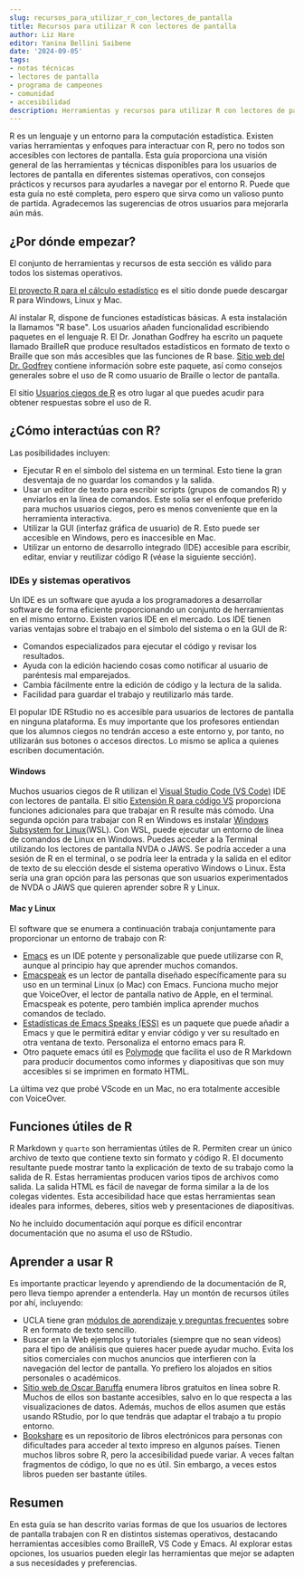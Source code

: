 ```yaml
---
slug: recursos_para_utilizar_r_con_lectores_de_pantalla
title: Recursos para utilizar R con lectores de pantalla
author: Liz Hare
editor: Yanina Bellini Saibene
date: '2024-09-05'
tags:
- notas técnicas
- lectores de pantalla
- programa de campeones
- comunidad
- accesibilidad
description: Herramientas y recursos para utilizar R con lectores de pantalla.
---
```


R es un lenguaje y un entorno para la computación estadística.
Existen varias herramientas y enfoques para interactuar con R, pero no todos son accesibles con lectores de pantalla.
Esta guía proporciona una visión general de las herramientas y técnicas disponibles para los usuarios de lectores de pantalla en diferentes sistemas operativos, con consejos prácticos y recursos para ayudarles a navegar por el entorno R.
Puede que esta guía no esté completa, pero espero que sirva como un valioso punto de partida. Agradecemos las sugerencias de otros usuarios para mejorarla aún más.

## ¿Por dónde empezar?

El conjunto de herramientas y recursos de esta sección es válido para todos los sistemas operativos.

[El proyecto R para el cálculo estadístico](https://www.r-project.org) es el sitio donde puede descargar R para Windows, Linux y Mac.

Al instalar R, dispone de funciones estadísticas básicas.
A esta instalación la llamamos "R base".
Los usuarios añaden funcionalidad escribiendo paquetes en el lenguaje R.
El Dr. Jonathan Godfrey ha escrito un paquete llamado BrailleR que produce resultados estadísticos en formato de texto o Braille que son más accesibles que las funciones de R base.
[Sitio web del Dr. Godfrey](https://r-resources.massey.ac.nz/BrailleR/) contiene información sobre este paquete, así como consejos generales sobre el uso de R como usuario de Braille o lector de pantalla.

El sitio [Usuarios ciegos de R](https://www.nfbnet.org/mailman/listinfo/blindrug_nfbnet.org) es otro lugar al que puedes acudir para obtener respuestas sobre el uso de R.

## ¿Cómo interactúas con R?

Las posibilidades incluyen:

- Ejecutar R en el símbolo del sistema en un terminal. Esto tiene la gran desventaja de no guardar los comandos y la salida.
- Usar un editor de texto para escribir scripts (grupos de comandos R) y enviarlos en la línea de comandos. Este solía ser el enfoque preferido para muchos usuarios ciegos, pero es menos conveniente que en la herramienta interactiva.
- Utilizar la GUI (interfaz gráfica de usuario) de R. Esto puede ser accesible en Windows, pero es inaccesible en Mac.
- Utilizar un entorno de desarrollo integrado (IDE) accesible para escribir, editar, enviar y reutilizar código R (véase la siguiente sección).

### IDEs y sistemas operativos

Un IDE es un software que ayuda a los programadores a desarrollar software de forma eficiente proporcionando un conjunto de herramientas en el mismo entorno. Existen varios IDE en el mercado.
Los IDE tienen varias ventajas sobre el trabajo en el símbolo del sistema o en la GUI de R:

- Comandos especializados para ejecutar el código y revisar los resultados.
- Ayuda con la edición haciendo cosas como notificar al usuario de paréntesis mal emparejados.
- Cambia fácilmente entre la edición de código y la lectura de la salida.
- Facilidad para guardar el trabajo y reutilizarlo más tarde.

El popular IDE RStudio no es accesible para usuarios de lectores de pantalla en ninguna plataforma.
Es muy importante que los profesores entiendan que los alumnos ciegos no tendrán acceso a este entorno y, por tanto, no utilizarán sus botones o accesos directos. Lo mismo se aplica a quienes escriben documentación.

#### Windows

Muchos usuarios ciegos de R utilizan el [Visual Studio Code (VS Code)](https://code.visualstudio.com) IDE con lectores de pantalla.
El sitio [Extensión R para código VS](https://marketplace.visualstudio.com/items?itemName=REditorSupport.r)
proporciona funciones adicionales para que trabajar en R resulte más cómodo.
Una segunda opción para trabajar con R en Windows es instalar [Windows Subsystem for Linux](https://learn.microsoft.com/en-us/windows/wsl/about)(WSL). 
Con WSL, puede ejecutar un entorno de línea de comandos de Linux en Windows. 
Puedes acceder a la Terminal utilizando los lectores de pantalla NVDA o JAWS.
Se podría acceder a una sesión de R en el terminal, o se podría leer la entrada y la salida en el editor de texto de su elección desde el sistema operativo Windows o Linux.
Esta sería una gran opción para las personas que son usuarios experimentados de NVDA o JAWS que quieren aprender sobre R y Linux.
#### Mac y Linux

El software que se enumera a continuación trabaja conjuntamente para proporcionar un entorno de trabajo con R:

- [Emacs](https://www.gnu.org/software/emacs/) es un IDE potente y personalizable que
  puede utilizarse con R, aunque al principio hay que aprender muchos comandos.
- [Emacspeak](https://github.com/tvraman/emacspeak) es un lector de pantalla diseñado específicamente para su uso en un terminal Linux (o Mac) con Emacs.
  Funciona mucho mejor que VoiceOver, el lector de pantalla nativo de Apple, en el terminal.
  Emacspeak es potente, pero también implica aprender muchos comandos de teclado.
- [Estadísticas de Emacs Speaks (ESS)](https://ess.r-project.org) es un paquete que puede añadir a Emacs y que le permitirá editar y enviar código y ver su resultado en otra ventana de texto.
  Personaliza el entorno emacs para R.
- Otro paquete emacs útil es [Polymode](https://polymode.github.io) que facilita el uso de R Markdown para producir documentos como informes y diapositivas que son muy accesibles si se imprimen en formato HTML.

La última vez que probé VScode en un Mac, no era totalmente accesible con VoiceOver.

## Funciones útiles de R

R Markdown y `quarto` son herramientas útiles de R.
Permiten crear un único archivo de texto que contiene texto sin formato y código R.
El documento resultante puede mostrar tanto la explicación de texto de su trabajo como la salida de R.
Estas herramientas producen varios tipos de archivos como salida.
La salida HTML es fácil de navegar de forma similar a la de los colegas videntes.
Esta accesibilidad hace que estas herramientas sean ideales para informes, deberes, sitios web y presentaciones de diapositivas.

No he incluido documentación aquí porque es difícil encontrar documentación que no asuma el uso de RStudio.

## Aprender a usar R

Es importante practicar leyendo y aprendiendo de la documentación de R, pero lleva tiempo aprender a entenderla. Hay un montón de recursos útiles por ahí, incluyendo:

- UCLA tiene gran [módulos de aprendizaje y preguntas frecuentes](https://stats.oarc.ucla.edu/r/) sobre R en formato de texto sencillo.
- Buscar en la Web ejemplos y tutoriales (siempre que no sean vídeos) para el tipo de análisis que quieres hacer puede ayudar mucho. Evita los sitios comerciales con muchos anuncios que interfieren con la navegación del lector de pantalla. Yo prefiero los alojados en sitios personales o académicos.
- [Sitio web de Oscar Baruffa](https://www.bigbookofr.com) enumera libros gratuitos en línea sobre R. Muchos de ellos son bastante accesibles, salvo en lo que respecta a las visualizaciones de datos. Además, muchos de ellos asumen que estás usando RStudio, por lo que tendrás que adaptar el trabajo a tu propio entorno.
- [Bookshare](https://bookshare.org) es un repositorio de libros electrónicos para personas con dificultades para acceder al texto impreso en algunos países. Tienen muchos libros sobre R, pero la accesibilidad puede variar. A veces faltan fragmentos de código, lo que no es útil. Sin embargo, a veces estos libros pueden ser bastante útiles.

## Resumen

En esta guía se han descrito varias formas de que los usuarios de lectores de pantalla trabajen con R en distintos sistemas operativos, destacando herramientas accesibles como BrailleR, VS Code y Emacs. Al explorar estas opciones, los usuarios pueden elegir las herramientas que mejor se adapten a sus necesidades y preferencias.


